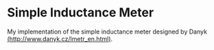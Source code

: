 # Simple Inductance Meter

My implementation of the simple inductance meter designed by Danyk [(http://www.danyk.cz/lmetr_en.html)](http://www.danyk.cz/lmetr_en.html).
